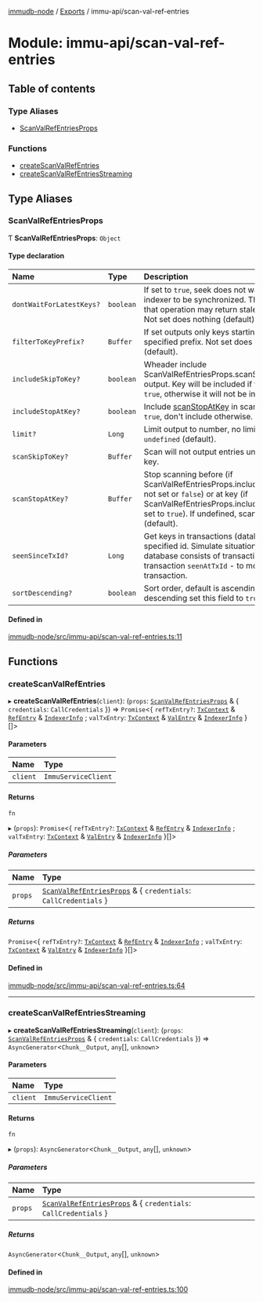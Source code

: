 [immudb-node](../README.md) / [Exports](../modules.md) / immu-api/scan-val-ref-entries

# Module: immu-api/scan-val-ref-entries

## Table of contents

### Type Aliases

- [ScanValRefEntriesProps](immu_api_scan_val_ref_entries.md#scanvalrefentriesprops)

### Functions

- [createScanValRefEntries](immu_api_scan_val_ref_entries.md#createscanvalrefentries)
- [createScanValRefEntriesStreaming](immu_api_scan_val_ref_entries.md#createscanvalrefentriesstreaming)

## Type Aliases

### ScanValRefEntriesProps

Ƭ **ScanValRefEntriesProps**: `Object`

#### Type declaration

| Name | Type | Description |
| :------ | :------ | :------ |
| `dontWaitForLatestKeys?` | `boolean` | If set to `true`, seek does not wait for indexer to be synchronized.  This mean that operation may return stale values.    Not set does nothing (default). |
| `filterToKeyPrefix?` | `Buffer` | If set outputs only keys starting with specified prefix.   Not set does nothing (default). |
| `includeSkipToKey?` | `boolean` | Wheader include ScanValRefEntriesProps.scanSkipToKey in output. Key  will be included if fild set to `true`, otherwise it will not be  included. |
| `includeStopAtKey?` | `boolean` | Include [scanStopAtKey](immu_api_scan_val_ref_entries.md#scanstopatkey) in scan if set to `true`,  don't include otherwise. |
| `limit?` | `Long` | Limit output to number, no limit if `undefined` (default). |
| `scanSkipToKey?` | `Buffer` | Scan will not output entries until specified key. |
| `scanStopAtKey?` | `Buffer` | Stop scanning before (if ScanValRefEntriesProps.includeStopAtKey not  set or `false`) or at key (if ScanValRefEntriesProps.includeStopAtKey  set to `true`).     If undefined, scan to end (default). |
| `seenSinceTxId?` | `Long` | Get keys in transactions (database) after specified id.    Simulate situation as if database consists of transactions:  - from transaction `seenAtTxId`  - to most recent transaction. |
| `sortDescending?` | `boolean` | Sort order, default is ascending. To order descending set this field to  `true`. |

#### Defined in

[immudb-node/src/immu-api/scan-val-ref-entries.ts:11](https://github.com/user3232/node-immu-db/blob/30c0d74/immudb-node/src/immu-api/scan-val-ref-entries.ts#L11)

## Functions

### createScanValRefEntries

▸ **createScanValRefEntries**(`client`): (`props`: [`ScanValRefEntriesProps`](immu_api_scan_val_ref_entries.md#scanvalrefentriesprops) & { `credentials`: `CallCredentials`  }) => `Promise`<{ `refTxEntry?`: [`TxContext`](types_TxEntry.md#txcontext) & [`RefEntry`](types_Entry.md#refentry) & [`IndexerInfo`](types_Indexer.md#indexerinfo) ; `valTxEntry`: [`TxContext`](types_TxEntry.md#txcontext) & [`ValEntry`](types_Entry.md#valentry) & [`IndexerInfo`](types_Indexer.md#indexerinfo)  }[]\>

#### Parameters

| Name | Type |
| :------ | :------ |
| `client` | `ImmuServiceClient` |

#### Returns

`fn`

▸ (`props`): `Promise`<{ `refTxEntry?`: [`TxContext`](types_TxEntry.md#txcontext) & [`RefEntry`](types_Entry.md#refentry) & [`IndexerInfo`](types_Indexer.md#indexerinfo) ; `valTxEntry`: [`TxContext`](types_TxEntry.md#txcontext) & [`ValEntry`](types_Entry.md#valentry) & [`IndexerInfo`](types_Indexer.md#indexerinfo)  }[]\>

##### Parameters

| Name | Type |
| :------ | :------ |
| `props` | [`ScanValRefEntriesProps`](immu_api_scan_val_ref_entries.md#scanvalrefentriesprops) & { `credentials`: `CallCredentials`  } |

##### Returns

`Promise`<{ `refTxEntry?`: [`TxContext`](types_TxEntry.md#txcontext) & [`RefEntry`](types_Entry.md#refentry) & [`IndexerInfo`](types_Indexer.md#indexerinfo) ; `valTxEntry`: [`TxContext`](types_TxEntry.md#txcontext) & [`ValEntry`](types_Entry.md#valentry) & [`IndexerInfo`](types_Indexer.md#indexerinfo)  }[]\>

#### Defined in

[immudb-node/src/immu-api/scan-val-ref-entries.ts:64](https://github.com/user3232/node-immu-db/blob/30c0d74/immudb-node/src/immu-api/scan-val-ref-entries.ts#L64)

___

### createScanValRefEntriesStreaming

▸ **createScanValRefEntriesStreaming**(`client`): (`props`: [`ScanValRefEntriesProps`](immu_api_scan_val_ref_entries.md#scanvalrefentriesprops) & { `credentials`: `CallCredentials`  }) => `AsyncGenerator`<`Chunk__Output`, `any`[], `unknown`\>

#### Parameters

| Name | Type |
| :------ | :------ |
| `client` | `ImmuServiceClient` |

#### Returns

`fn`

▸ (`props`): `AsyncGenerator`<`Chunk__Output`, `any`[], `unknown`\>

##### Parameters

| Name | Type |
| :------ | :------ |
| `props` | [`ScanValRefEntriesProps`](immu_api_scan_val_ref_entries.md#scanvalrefentriesprops) & { `credentials`: `CallCredentials`  } |

##### Returns

`AsyncGenerator`<`Chunk__Output`, `any`[], `unknown`\>

#### Defined in

[immudb-node/src/immu-api/scan-val-ref-entries.ts:100](https://github.com/user3232/node-immu-db/blob/30c0d74/immudb-node/src/immu-api/scan-val-ref-entries.ts#L100)
